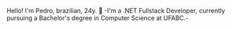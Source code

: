 Hello! I'm Pedro, brazilian, 24y. 👋
-I'm a .NET Fullstack Developer, currently pursuing a Bachelor's degree in Computer Science at UFABC.-
<link rel="stylesheet" type='text/css' href="https://cdn.jsdelivr.net/gh/devicons/devicon@latest/devicon.min.css" />
          
<!--


Here are some ideas to get you started:

- 🔭 I’m currently working on ...
- 🌱 I’m currently learning ...
- 👯 I’m looking to collaborate on ...
- 🤔 I’m looking for help with ...
- 💬 Ask me about ...
- 📫 How to reach me: ...
- 😄 Pronouns: ...
- ⚡ Fun fact: ...
-->
